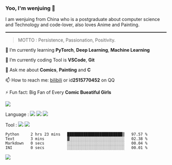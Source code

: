 ### Yoo, I'm wenjuing 👋

I am wenjuing from China who is a postgraduate about computer science and Technology and code-lover, also loves Anime and Painting.
<hr style="border:1px solid grey"/>

> MOTTO : Persistence, Passionation, Positivity.

🌱 I’m currently learning **PyTorch**, **Deep Learning**, **Machine Learning**

🔭 I’m currently coding Tool is **VSCode**, **Git**

💬 Ask me about **Comics**, **Painting** and **C**

📫 How to reach me: [bilibili](https://space.bilibili.com/359881460) or id**2515770452** on QQ

⚡ Fun fact: Big Fan of Every **Comic Bueatiful Girls**

![](https://github-readme-stats.vercel.app/api?username=wenjuing&theme=vue-dark)

Language : ![](https://img.shields.io/badge/Code-C-informational?style=flat&logo=C&logoColor=white&color=a8b9cc)
![](https://img.shields.io/badge/Code-Python-informational?style=flat&logo=Python&logoColor=white&color=3776ab)
![](https://img.shields.io/badge/Code-PHP-informational?style=flat&logo=php&logoColor=white&color=777bb4)

Tool : ![](https://img.shields.io/badge/Editor-VScode-informational?style=flat&logo=Visual–Studio–Code&logoColor=white&color=007acc)
![](https://img.shields.io/badge/Editor-IntelliJIDEA-informational?style=flat&logo=<LOGO_NAME>&logoColor=white&color=000000)

<!--START_SECTION:waka-->

```text
Python     2 hrs 23 mins   ████████████████████████▒   97.57 %
Text       3 mins          ▓░░░░░░░░░░░░░░░░░░░░░░░░   02.38 %
Markdown   0 secs          ░░░░░░░░░░░░░░░░░░░░░░░░░   00.04 %
INI        0 secs          ░░░░░░░░░░░░░░░░░░░░░░░░░   00.01 %
```

<!--END_SECTION:waka-->

![](https://visitor-badge.glitch.me/badge?page_id=wenjuing.readme)
